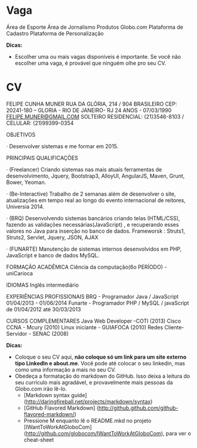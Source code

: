 Vaga
====

Área de Esporte
Área de Jornalismo
Produtos Globo.com
Plataforma de Cadastro
Plataforma de Personalização

__Dicas:__
* Escolher uma ou mais vagas disponíveis é importante. Se você não escolher uma vaga, é provável que ninguém olhe pro seu CV.

CV
==

FELIPE CUNHA MUNER
RUA DA GLÓRIA, 214 / 904
BRASILEIRO
CEP: 20241-180 – GLORIA - RIO DE JANEIRO- RJ
24 ANOS - 07/03/1990
FELIPE.MUNER@GMAIL.COM
SOLTEIRO
RESIDENCIAL: (21)3546-8103 / CELULAR: (21)99399-0354

OBJETIVOS

· Desenvolver sistemas e me formar em 2015.


PRINCIPAIS QUALIFICAÇÕES

· (Freelancer) Criando sistemas nas mais atuais ferramentas de
desenvolvimento, Jquery, Bootstrap3, AlloyUI, AngularJS, Maven, Grunt,
Bower, Yeoman.

· (Be-Interactive) Trabalho de 2 semanas além de desenvolver o site, atualizações em tempo real ao longo do evento internacional de reitores, Universia 2014.

· (BRQ) Desenvolvendo sistemas bancários criando telas (HTML/CSS),
fazendo as validações necessárias(JavaScript) , e recuperando esses valores
no Java para inserção no banco de dados.
Frameworsk : Struts1, Struts2, Servlet, Jquery, JSON, AJAX

· (FUNARTE) Manutenção de sistemas internos desenvolvidos em PHP,
JavaScript e banco de dados MySQL.


FORMAÇÃO ACADÊMICA
Ciência da computação(6o PERÍODO) - uniCarioca


IDIOMAS
Inglês intermediário


EXPERIÊNCIAS PROFISSIONAIS
BRQ - Programador Java / JavaScript 01/04/2013 - 01/06/2014
Funarte - Programador PHP / MySQL / javaScript de 01/04/2012 até 30/03/2013

CURSOS COMPLEMENTARES
Java Web Developer -COTI (2013)
Cisco CCNA - Mcury (2010)
Linux iniciante - GUIAFOCA (2010)
Redes Cliente-Servidor - SENAC (2008)

__Dicas:__
* Coloque o seu CV aqui, __não coloque só um link para um site externo tipo LinkedIn e about.me__. Você pode até colocar o seu linkedin, mas como uma informação a mais no seu CV.
* Obedeça a formatação do markdown do GitHub. Isso deixa a leitura do seu currículo mais agradável, e provavelmente mais pessoas da Globo.com irão lê-lo.
	* [Markdown syntax guide] (http://daringfireball.net/projects/markdown/syntax)
	* [GitHub Flavored Markdown] (http://github.github.com/github-flavored-markdown/)
	* Pressione M enquanto lê o README.mkd no projeto [IWantToWorkAtGloboCom] (http://github.com/globocom/IWantToWorkAtGloboCom), para ver o cheat-sheet
